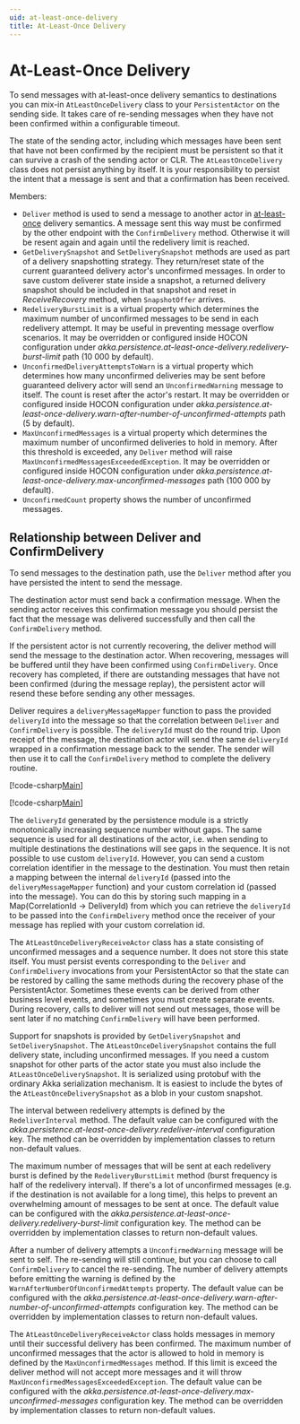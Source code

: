 ```yaml
---
uid: at-least-once-delivery
title: At-Least-Once Delivery
---
```

# At-Least-Once Delivery

To send messages with at-least-once delivery semantics to destinations you can mix-in `AtLeastOnceDelivery` class to your `PersistentActor` on the sending side. It takes care of re-sending messages when they have not been confirmed within a configurable timeout.

The state of the sending actor, including which messages have been sent that have not been confirmed by the recipient must be persistent so that it can survive a crash of the sending actor or CLR. The `AtLeastOnceDelivery` class does not persist anything by itself. It is your responsibility to persist the intent that a message is sent and that a confirmation has been received.

Members:

- `Deliver` method is used to send a message to another actor in [at-least-once](xref:message-delivery-reliability#discussion-what-does-at-most-once-mean) delivery semantics. A message sent this way must be confirmed by the other endpoint with the  `ConfirmDelivery` method. Otherwise it will be resent again and again until the redelivery limit is reached.
- `GetDeliverySnapshot` and `SetDeliverySnapshot` methods are used as part of a delivery snapshotting strategy. They return/reset state of the current guaranteed delivery actor's unconfirmed messages. In order to save custom deliverer state inside a snapshot, a returned delivery snapshot should be included in that snapshot and reset in *ReceiveRecovery* method, when `SnapshotOffer` arrives.
- `RedeliveryBurstLimit` is a virtual property which determines the maximum number of unconfirmed messages to be send in each redelivery attempt. It may be useful in preventing message overflow scenarios. It may be overridden or configured inside HOCON configuration under *akka.persistence.at-least-once-delivery.redelivery-burst-limit* path (10 000 by default).
- `UnconfirmedDeliveryAttemptsToWarn` is a virtual property which determines how many unconfirmed deliveries may be sent before guaranteed delivery actor will send an `UnconfirmedWarning` message to itself. The count is reset after the actor's restart. It may be overridden or configured inside HOCON configuration under *akka.persistence.at-least-once-delivery.warn-after-number-of-unconfirmed-attempts* path (5 by default).
- `MaxUnconfirmedMessages` is a virtual property which determines the maximum number of unconfirmed deliveries to hold in memory. After this threshold is exceeded, any `Deliver` method will raise `MaxUnconfirmedMessagesExceededException`. It may be overridden or configured inside HOCON configuration under *akka.persistence.at-least-once-delivery.max-unconfirmed-messages* path (100 000 by default).
- `UnconfirmedCount` property shows the number of unconfirmed messages.

## Relationship between Deliver and ConfirmDelivery
To send messages to the destination path, use the `Deliver` method after you have persisted the intent to send the message.

The destination actor must send back a confirmation message. When the sending actor receives this confirmation message you should persist the fact that the message was delivered successfully and then call the `ConfirmDelivery` method.

If the persistent actor is not currently recovering, the deliver method will send the message to the destination actor. When recovering, messages will be buffered until they have been confirmed using `ConfirmDelivery`. Once recovery has completed, if there are outstanding messages that have not been confirmed (during the message replay), the persistent actor will resend these before sending any other messages.

Deliver requires a `deliveryMessageMapper` function to pass the provided `deliveryId` into the message so that the correlation between `Deliver` and `ConfirmDelivery` is possible. The `deliveryId` must do the round trip. Upon receipt of the message, the destination actor will send the same `deliveryId` wrapped in a confirmation message back to the sender. The sender will then use it to call the `ConfirmDelivery` method to complete the delivery routine.

[!code-csharp[Main](../../../src/core/Akka.Docs.Tests/Persistence/AtLeastOnceDelivery/AtLeastOnceDeliveryActor.Messages.cs?name=AtLeastOnceDelivery)]

[!code-csharp[Main](../../../src/core/Akka.Docs.Tests/Persistence/AtLeastOnceDelivery/ExampleAtLeastOnceDeliveryReceiveActor.cs?name=AtLeastOnceDelivery)]

The `deliveryId` generated by the persistence module is a strictly monotonically increasing sequence number without gaps. The same sequence is used for all destinations of the actor, i.e. when sending to multiple destinations the destinations will see gaps in the sequence. It is not possible to use custom `deliveryId`. However, you can send a custom correlation identifier in the message to the destination. You must then retain a mapping between the internal `deliveryId` (passed into the `deliveryMessageMapper` function) and your custom correlation id (passed into the message). You can do this by storing such mapping in a Map(CorrelationId -> DeliveryId) from which you can retrieve the `deliveryId` to be passed into the `ConfirmDelivery` method once the receiver of your message has replied with your custom correlation id.

The `AtLeastOnceDeliveryReceiveActor` class has a state consisting of unconfirmed messages and a sequence number. It does not store this state itself. You must persist events corresponding to the `Deliver` and `ConfirmDelivery` invocations from your PersistentActor so that the state can be restored by calling the same methods during the recovery phase of the PersistentActor. Sometimes these events can be derived from other business level events, and sometimes you must create separate events. During recovery, calls to deliver will not send out messages, those will be sent later if no matching `ConfirmDelivery` will have been performed.

Support for snapshots is provided by `GetDeliverySnapshot` and `SetDeliverySnapshot`. The `AtLeastOnceDeliverySnapshot` contains the full delivery state, including unconfirmed messages. If you need a custom snapshot for other parts of the actor state you must also include the `AtLeastOnceDeliverySnapshot`. It is serialized using protobuf with the ordinary Akka serialization mechanism. It is easiest to include the bytes of the `AtLeastOnceDeliverySnapshot` as a blob in your custom snapshot.

The interval between redelivery attempts is defined by the `RedeliverInterval` method. The default value can be configured with the *akka.persistence.at-least-once-delivery.redeliver-interval* configuration key. The method can be overridden by implementation classes to return non-default values.

The maximum number of messages that will be sent at each redelivery burst is defined by the `RedeliveryBurstLimit` method (burst frequency is half of the redelivery interval). If there's a lot of unconfirmed messages (e.g. if the destination is not available for a long time), this helps to prevent an overwhelming amount of messages to be sent at once. The default value can be configured with the *akka.persistence.at-least-once-delivery.redelivery-burst-limit* configuration key. The method can be overridden by implementation classes to return non-default values.

After a number of delivery attempts a `UnconfirmedWarning` message will be sent to self. The re-sending will still continue, but you can choose to call `ConfirmDelivery` to cancel the re-sending. The number of delivery attempts before emitting the warning is defined by the `WarnAfterNumberOfUnconfirmedAttempts` property. The default value can be configured with the *akka.persistence.at-least-once-delivery.warn-after-number-of-unconfirmed-attempts* configuration key. The method can be overridden by implementation classes to return non-default values.

The `AtLeastOnceDeliveryReceiveActor` class holds messages in memory until their successful delivery has been confirmed. The maximum number of unconfirmed messages that the actor is allowed to hold in memory is defined by the `MaxUnconfirmedMessages` method. If this limit is exceed the deliver method will not accept more messages and it will throw `MaxUnconfirmedMessagesExceededException`. The default value can be configured with the *akka.persistence.at-least-once-delivery.max-unconfirmed-messages* configuration key. The method can be overridden by implementation classes to return non-default values.